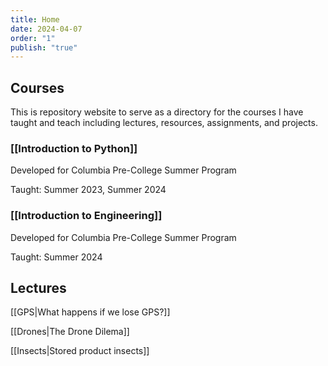 ```yaml
---
title: Home
date: 2024-04-07
order: "1"
publish: "true"
---
```


## Courses

This is repository website to serve as a directory for the courses I have taught and teach including lectures, resources, assignments, and projects.

### [[Introduction to Python]]

Developed for Columbia Pre-College Summer Program

Taught: Summer 2023, Summer 2024

### [[Introduction to Engineering]]

Developed for Columbia Pre-College Summer Program

Taught: Summer 2024

## Lectures

[[GPS|What happens if we lose GPS?]]

[[Drones|The Drone Dilema]]

[[Insects|Stored product insects]]
